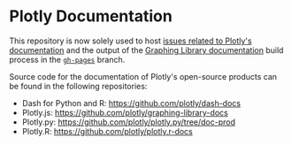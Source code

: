 # Plotly Documentation

This repository is now solely used to host [issues related to Plotly's documentation](https://github.com/plotly/documentation/issues) and the output of the [Graphing Library documentation](https://plot.ly/graphing-libraries/) build process in the [`gh-pages`](https://github.com/plotly/documentation/tree/gh-pages) branch.

Source code for the documentation of Plotly's open-source products can be found in the following repositories:

* Dash for Python and R: https://github.com/plotly/dash-docs
* Plotly.js: https://github.com/plotly/graphing-library-docs
* Plotly.py: https://github.com/plotly/plotly.py/tree/doc-prod
* Plotly.R: https://github.com/plotly/plotly.r-docs
